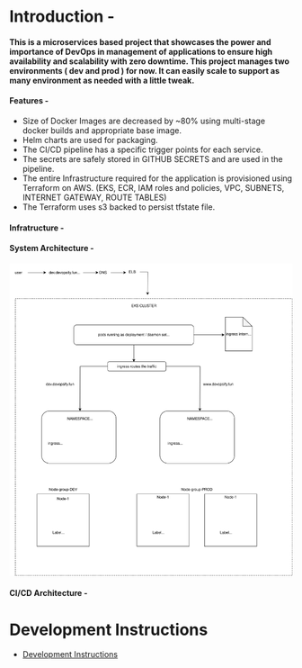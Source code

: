 # Introduction -

#### This is a microservices based project that showcases the power and importance of DevOps in management of applications to ensure high availability and scalability with zero downtime. This project manages two environments ( dev and prod ) for now. It can easily scale to support as many environment as needed with a little tweak.

#### Features -

- Size of Docker Images are decreased by ~80% using multi-stage docker builds and appropriate base image.
- Helm charts are used for packaging.
- The CI/CD pipeline has a specific trigger points for each service.
- The secrets are safely stored in GITHUB SECRETS and are used in the pipeline.
- The entire Infrastructure required for the application is provisioned using Terraform on AWS. (EKS, ECR, IAM roles and policies, VPC, SUBNETS, INTERNET GATEWAY, ROUTE TABLES)
- The Terraform uses s3 backed to persist tfstate file.

#### Infratructure  -

#### System Architecture -

![architecture svg](readme-images/system-arch.svg)

#### CI/CD Architecture -

# Development Instructions
- [Development Instructions](development-readme.md)

